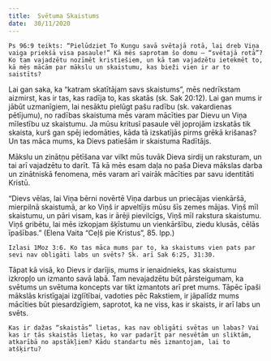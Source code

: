 ```yaml
---
title:  Svētuma Skaistums
date:  30/11/2020
---
```


`Ps 96:9 teikts: “Pielūdziet To Kungu savā svētajā rotā, lai dreb Viņa vaiga priekšā visa pasaule!” Kā mēs saprotam šo domu – “svētajā rotā”? Ko tam vajadzētu nozīmēt kristiešiem, un kā tam vajadzētu ietekmēt to, kā mēs mācām par mākslu un skaistumu, kas bieži vien ir ar to saistīts?`

Lai gan saka, ka “katram skatītājam savs skaistums”, mēs nedrīkstam aizmirst, kas ir tas, kas radīja to, kas skatās (sk. Sak 20:12). Lai gan mums ir jābūt uzmanīgiem, lai nesāktu pielūgt pašu radību (sk. vakardienas pētījumu), no radības skaistuma mēs varam mācīties par Dievu un Viņa mīlestību uz skaistumu. Ja mūsu kritusī pasaule vēl joprojām izskatās tik skaista, kurš gan spēj iedomāties, kāda tā izskatījās pirms grēkā krišanas? Un tas māca mums, ka Dievs patiešām ir skaistuma Radītājs.

Mākslu un zinātņu pētīšana var vilkt mūs tuvāk Dieva sirdij un raksturam, un tai arī vajadzētu to darīt. Tā kā mēs esam daļa no paša Dieva mākslas darba un zinātniskā fenomena, mēs varam arī vairāk mācīties par savu identitāti Kristū.

“Dievs vēlas, lai Viņa bērni novērtē Viņa darbus un priecājas vienkāršā, mierpilnā skaistumā, ar ko Viņš ir apveltījis mūsu šīs zemes mājas. Viņš mīl skaistumu, un pāri visam, kas ir ārēji pievilcīgs, Viņš mīl rakstura skaistumu. Viņš gribētu, lai mēs izkopjam šķīstumu un vienkāršību, ziedu klusās, cēlās īpašības.” (Elena Vaita “Ceļš pie Kristus”, 85. lpp.)

`Izlasi 1Moz 3:6. Ko tas māca mums par to, ka skaistums vien pats par sevi nav obligāti labs un svēts? Sk. arī Sak 6:25, 31:30.`

Tāpat kā visā, ko Dievs ir darījis, mums ir ienaidnieks, kas skaistumu izkropļo un izmanto savā labā. Tam nevajadzētu būt pārsteigumam, ka svētums un svētuma koncepts var tikt izmantots arī pret mums. Tāpēc īpaši mākslās kristīgajai izglītībai, vadoties pēc Rakstiem, ir jāpalīdz mums mācīties būt piesardzīgiem, saprotot, ka ne viss, kas ir skaists, ir arī labs un svēts.

`Kas ir dažas “skaistās” lietas, kas nav obligāti svētas un labas? Vai kas ir tās skaistās lietas, ko var padarīt par nesvētām un sliktām, atkarībā no apstākļiem? Kādu standartu mēs izmantojam, lai to atšķirtu?`